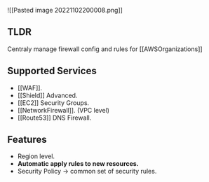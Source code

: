 ![[Pasted image 20221102200008.png]]

## TLDR

Centraly manage firewall config and rules for [[AWSOrganizations]]

## Supported Services

- [[WAF]].
- [[Shield]] Advanced.
- [[EC2]] Security Groups.
- [[NetworkFirewall]]. (VPC level)
- [[Route53]] DNS Firewall.

## Features

- Region level.
- **Automatic apply rules to new resources.**
- Security Policy -> common set of security rules.
